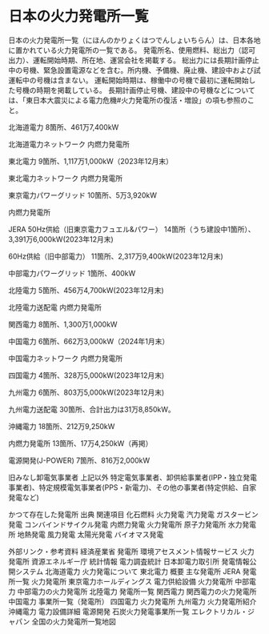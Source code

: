 # 日本の火力発電所一覧

日本の火力発電所一覧（にほんのかりょくはつでんしょいちらん）は、日本各地に置かれている火力発電所の一覧である。
発電所名、使用燃料、総出力（認可出力）、運転開始時期、所在地、運営会社を掲載する。
総出力には長期計画停止中の号機、緊急設置電源などを含む。所内機、予備機、廃止機、建設中および試運転中の号機は含まない。
運転開始時期は、稼働中の号機で最初に運転開始した号機の時期を掲載している。
長期計画停止号機、建設中の号機などについては、「東日本大震災による電力危機#火力発電所の復活・増設」の項も参照のこと。

北海道電力
8箇所、461万7,400kW

北海道電力ネットワーク
内燃力発電所

東北電力
9箇所、1,117万1,000kW（2023年12月末）

東北電力ネットワーク
内燃力発電所

東京電力パワーグリッド
10箇所、5万3,920kW

内燃力発電所

JERA
50Hz供給（旧東京電力フュエル&パワー）
14箇所（うち建設中1箇所）、3,391万6,000kW(2023年12月末)

60Hz供給（旧中部電力）
11箇所、2,317万9,400kW(2023年12月末)

中部電力パワーグリッド
1箇所、400kW

北陸電力
5箇所、456万4,700kW(2023年12月末)

北陸電力送配電
内燃力発電所

関西電力
8箇所、1,300万1,000kW

中国電力
6箇所、662万3,000kW（2024年1月末）

中国電力ネットワーク
内燃力発電所

四国電力
4箇所、328万5,000kW(2023年12月末)

九州電力
6箇所、803万5,000kW(2023年12月末)

九州電力送配電
30箇所、合計出力は31万8,850kW。

沖縄電力
18箇所、212万9,250kW

内燃力発電所
13箇所、17万4,250kW（再掲）

電源開発(J-POWER)
7箇所、816万2,000kW

旧みなし卸電気事業者
上記以外
特定電気事業者、卸供給事業者(IPP・独立発電事業者)、特定規模電気事業者(PPS・新電力)、その他の事業者(特定供給、自家発電など)

かつて存在した発電所
出典
関連項目
化石燃料
火力発電
汽力発電
ガスタービン発電
コンバインドサイクル発電
内燃力発電
火力発電所
原子力発電所
水力発電所
地熱発電
風力発電
太陽光発電
バイオマス発電

外部リンク・参考資料
経済産業省 発電所 環境アセスメント情報サービス 火力発電所
資源エネルギー庁 統計情報 電力調査統計
日本卸電力取引所 発電情報公開システム
北海道電力 火力発電について
東北電力 概要 主な発電所
JERA 発電所一覧 火力発電所
東京電力ホールディングス 電力供給設備 火力発電所
中部電力 中部電力の火力発電所
北陸電力 発電所一覧
関西電力 関西電力の火力発電所
中国電力 事業所一覧（発電所）
四国電力 火力発電所
九州電力 火力発電所紹介
沖縄電力 電力設備詳細
電源開発 石炭火力発電事業所一覧
エレクトリカル・ジャパン 全国の火力発電所一覧地図